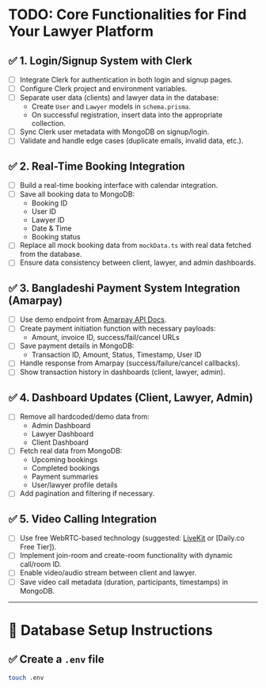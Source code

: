 # TODO: Core Functionalities for Find Your Lawyer Platform

## ✅ 1. Login/Signup System with Clerk

- [ ] Integrate Clerk for authentication in both login and signup pages.
- [ ] Configure Clerk project and environment variables.
- [ ] Separate user data (clients) and lawyer data in the database:
  - Create `User` and `Lawyer` models in `schema.prisma`.
  - On successful registration, insert data into the appropriate collection.
- [ ] Sync Clerk user metadata with MongoDB on signup/login.
- [ ] Validate and handle edge cases (duplicate emails, invalid data, etc.).

## ✅ 2. Real-Time Booking Integration

- [ ] Build a real-time booking interface with calendar integration.
- [ ] Save all booking data to MongoDB:
  - Booking ID
  - User ID
  - Lawyer ID
  - Date & Time
  - Booking status
- [ ] Replace all mock booking data from `mockData.ts` with real data fetched from the database.
- [ ] Ensure data consistency between client, lawyer, and admin dashboards.

## ✅ 3. Bangladeshi Payment System Integration (Amarpay)

- [ ] Use demo endpoint from [Amarpay API Docs](https://aamarpay.readme.io/reference/initiate-payment-json).
- [ ] Create payment initiation function with necessary payloads:
  - Amount, invoice ID, success/fail/cancel URLs
- [ ] Save payment details in MongoDB:
  - Transaction ID, Amount, Status, Timestamp, User ID
- [ ] Handle response from Amarpay (success/failure/cancel callbacks).
- [ ] Show transaction history in dashboards (client, lawyer, admin).

## ✅ 4. Dashboard Updates (Client, Lawyer, Admin)

- [ ] Remove all hardcoded/demo data from:
  - Admin Dashboard
  - Lawyer Dashboard
  - Client Dashboard
- [ ] Fetch real data from MongoDB:
  - Upcoming bookings
  - Completed bookings
  - Payment summaries
  - User/lawyer profile details
- [ ] Add pagination and filtering if necessary.

## ✅ 5. Video Calling Integration

- [ ] Use free WebRTC-based technology (suggested: [LiveKit](https://livekit.io/) or [Daily.co Free Tier]).
- [ ] Implement join-room and create-room functionality with dynamic call/room ID.
- [ ] Enable video/audio stream between client and lawyer.
- [ ] Save video call metadata (duration, participants, timestamps) in MongoDB.

---

# 🔧 Database Setup Instructions

## ✅ Create a `.env` file

```bash
touch .env
```
